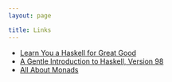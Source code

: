 ```yaml
---
layout: page

title: Links
---
```


* [Learn You a Haskell for Great Good](http://learnyouahaskell.com/)
* [A Gentle Introduction to Haskell, Version 98](http://www.haskell.org/tutorial/)
* [All About Monads](http://www.haskell.org/haskellwiki/All_About_Monads)
